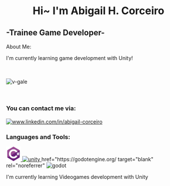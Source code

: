 ### <h1 align = "center">Hi~ I'm Abigail H. Corceiro</h1>
<h2 align = "left">-Trainee Game Developer-</h2>
<div>About Me:
  <p align = "left">
    I'm currently learning game development with Unity!
  </p>
</div>


<div align = "left">
  <br><p><img align="center" src="https://github-readme-streak-stats.herokuapp.com/?user=v-gale&theme=chartreuse-dark" alt="v-gale"/></p></br>
</div>

<p align="left">
<h3 align = "left">You can contact me via:</h3>
<a href="https://linkedin.com/in/www.linkedin.com/in/abigail-corceiro" target="blank"><img align="center" src="https://raw.githubusercontent.com/rahuldkjain/github-profile-readme-generator/master/src/images/icons/Social/linked-in-alt.svg" alt="www.linkedin.com/in/abigail-corceiro" height="30" width="40" /></a>
</p>

<h3 align="left">Languages and Tools:</h3>
<p align="left"> <a href="https://www.w3schools.com/cs/" target="_blank" rel="noreferrer"> <img src="https://raw.githubusercontent.com/devicons/devicon/master/icons/csharp/csharp-original.svg" alt="csharp" width="40" height="40"/>  </a> <a href="https://unity.com/" target="_blank" rel="noreferrer"> <img src="https://www.vectorlogo.zone/logos/unity3d/unity3d-icon.svg" alt="unity" width="40" height="40"/> </a> <a> href="https://godotengine.org/ target="blank" rel="noreferrer" <img src="[https://www.vectorlogo.zone/logos/godot-icon.svg](https://www.vectorlogo.zone/logos/godotengine/godotengine-icon.svg)" alt="godot" width="40" height="40"> </a>

I'm currently learning Videogames development with Unity 

<!--
**V-Gale/V-Gale** is a ✨ _special_ ✨ repository because its `README.md` (this file) appears on your GitHub profile.

Here are some ideas to get you started:

- 🔭 I’m currently working on ...
- 🌱 I’m currently learning ...
- 👯 I’m looking to collaborate on ...
- 🤔 I’m looking for help with ...
- 💬 Ask me about ...
- 📫 How to reach me: ...
- 😄 Pronouns: ...
- ⚡ Fun fact: ...
-->
